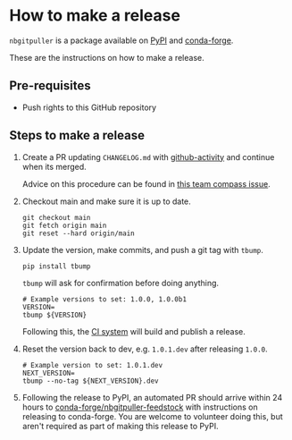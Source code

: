# How to make a release

`nbgitpuller` is a package available on [PyPI] and [conda-forge].

These are the instructions on how to make a release.

## Pre-requisites

- Push rights to this GitHub repository

## Steps to make a release

1. Create a PR updating `CHANGELOG.md` with [github-activity] and continue when
   its merged.

   Advice on this procedure can be found in [this team compass
   issue](https://github.com/jupyterhub/team-compass/issues/563).

2. Checkout main and make sure it is up to date.

   ```shell
   git checkout main
   git fetch origin main
   git reset --hard origin/main
   ```

3. Update the version, make commits, and push a git tag with `tbump`.

   ```shell
   pip install tbump
   ```

   `tbump` will ask for confirmation before doing anything.

   ```shell
   # Example versions to set: 1.0.0, 1.0.0b1
   VERSION=
   tbump ${VERSION}
   ```

   Following this, the [CI system] will build and publish a release.

4. Reset the version back to dev, e.g. `1.0.1.dev` after releasing `1.0.0`.

   ```shell
   # Example version to set: 1.0.1.dev
   NEXT_VERSION=
   tbump --no-tag ${NEXT_VERSION}.dev
   ```

5. Following the release to PyPI, an automated PR should arrive within 24 hours
   to [conda-forge/nbgitpuller-feedstock] with instructions
   on releasing to conda-forge. You are welcome to volunteer doing this, but
   aren't required as part of making this release to PyPI.

[github-activity]: https://github.com/executablebooks/github-activity
[pypi]: https://pypi.org/project/nbgitpuller/
[conda-forge]: https://anaconda.org/conda-forge/nbgitpuller
[conda-forge/nbgitpuller-feedstock]: https://github.com/conda-forge/nbgitpuller-feedstock
[ci system]: https://github.com/jupyterhub/nbgitpuller/actions/workflows/release.yaml
